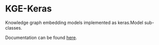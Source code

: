 # KGE-Keras
Knowledge graph embedding models implemented as keras.Model sub-classes. 

Documentation can be found [here](https://erik-bm.github.io/KGE-Keras/).
